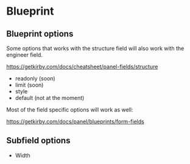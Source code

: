 # Blueprint

## Blueprint options

Some options that works with the structure field will also work with the engineer field.

https://getkirby.com/docs/cheatsheet/panel-fields/structure

- readonly (soon)
- limit (soon)
- style
- default (not at the moment)

Most of the field specific options will work as well:

https://getkirby.com/docs/panel/blueprints/form-fields

## Subfield options

- Width